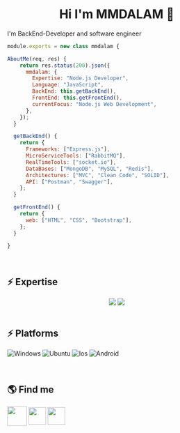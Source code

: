 <h1 align="center">Hi I'm MMDALAM 👋</h1>

I'm BackEnd-Developer and software engineer

```javascript
module.exports = new class mmdalam {

AboutMe(req, res) {
    return res.status(200).json({
      mmdalam: {
        Expertise: "Node.js Developer",
        Language: "JavaScript",
        BackEnd: this.getBackEnd(),
        FrontEnd: this.getFrontEnd(),
        currentFocus: "Node.js Web Development",
      },
    });
  }

  getBackEnd() {
    return {
      Frameworks: ["Express.js"],
      MicroServiceTools: ["RabbitMQ"],
      RealTimeTools: ["socket.io"],
      DataBases: ["MongoDB", "MySQL", "Redis"],
      Architectures: ["MVC", "Clean Code", "SOLID"],
      API: ["Postman", "Swagger"],
    };
  }

  getFrontEnd() {
    return {
      web: ["HTML", "CSS", "Bootstrap"],
    };
  }

}
```

<br>

## ⚡ Expertise
<div align="center">
    <img src="https://skillicons.dev/icons?i=html,css,vscode,github,git,npm,cloudflare,docker" />
    <img src="https://skillicons.dev/icons?i=nodejs,javascript,express,rabbitmq,mongodb,mysql,redis" /><br>
</div>

<br>

## ⚡ Platforms
  ![Windows](https://img.shields.io/badge/Windows-0078D6?style=for-the-badge&logo=windows&logoColor=white)
  ![Ubuntu](https://img.shields.io/badge/Ubuntu-E95420?style=for-the-badge&logo=ubuntu&logoColor=white)
  ![Ios](https://img.shields.io/badge/iOS-000000?style=for-the-badge&logo=apple&logoColor=white)
  ![Android](https://img.shields.io/badge/Android-0078D6?style=for-the-badge&logo=android&color=339933&logoColor=white)

<br>
<!--
<div align="center">
  <img height="180em" src="https://github-readme-stats.vercel.app/api?username=MMDALAM&show_icons=true&count_private=true&theme=radical&include_all_commits=false" />
  <img height="180em" src="https://github-readme-stats.vercel.app/api/top-langs/?username=MMDALAM&layout=compact&theme=radical&exclude_repo=webscraper" />
  <a href="https://git.io/streak-stats"><img src="https://streak-stats.demolab.com?user=MMDALAM&theme=radical&date_format=j%20M%5B%20Y%5D&fire=EB5454" alt="GitHub Streak" /></a>
</div>
-->

## 🌎 Find me
  <a href="mailto:mmmohammadalam@gmail.com" target="blank"><img align="center" src="https://github.com/user-attachments/assets/946a50ec-3987-48cc-b8dc-ba2282a9126a" height="45" width="45" /></a>
  <a href="https://instagram.com/mmd_alam1999" target="blank"><img align="center" src="https://raw.githubusercontent.com/rahuldkjain/github-profile-readme-generator/master/src/images/icons/Social/instagram.svg" height="40" width="40" /></a>
  <a href="https://t.me/@mmdalam1999"><img align="center" src="https://github.com/user-attachments/assets/358b74e7-074e-464e-a611-bf74f1b73ce3" height="40" width="40" /></a>
